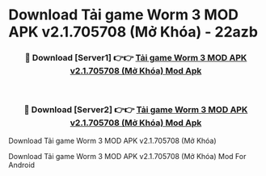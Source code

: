 # Download Tải game Worm 3 MOD APK v2.1.705708 (Mở Khóa) - 22azb


<div align="center">
<h3>🔴 Download [Server1] 👉👉 <a href="https://apk-comot.site?title=Tải_game_Worm_3_MOD_APK_v2.1.705708_(Mở_Khóa)">Tải game Worm 3 MOD APK v2.1.705708 (Mở Khóa) Mod Apk</a></h3><br>
<h3>🔴 Download [Server2] 👉👉 <a href="https://apk-comot.site?title=Tải_game_Worm_3_MOD_APK_v2.1.705708_(Mở_Khóa)">Tải game Worm 3 MOD APK v2.1.705708 (Mở Khóa) Mod Apk</a></h3>
</div>



Download Tải game Worm 3 MOD APK v2.1.705708 (Mở Khóa) 

Download Tải game Worm 3 MOD APK v2.1.705708 (Mở Khóa) Mod For Android